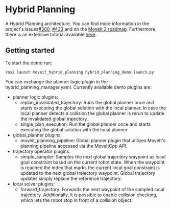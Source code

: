 # Hybrid Planning
A Hybrid Planning architecture. You can find more information in the project's issues[#300](https://github.com/moveit/moveit2/issues/300), [#433](https://github.com/moveit/moveit2/issues/433) and on the [MoveIt 2 roadmap](https://moveit.ros.org/documentation/contributing/roadmap/). Furthermore, there is an extensive tutorial available [here](https://github.com/moveit/moveit2_tutorials/pull/97).

## Getting started
To start the demo run:
```
ros2 launch moveit_hybrid_planning hybrid_planning_demo.launch.py
```
You can exchange the planner logic plugin in the hybrid_planning_manager.yaml. Currently available demo plugins are:
- planner logic plugins:
  - replan_invalidated_trajectory: Runs the global planner once and starts executing the global solution
   with the local planner. In case the local planner detects a collision the global planner is rerun to update the
   invalidated global trajectory.
  - single_plan_execution: Run the global planner once and starts executing the global solution
    with the local planner
- global_planner plugins:
  - moveit_planning_pipeline: Global planner plugin that utilizes MoveIt's planning pipeline accessed via the MoveItCpp API.
- trajectory operator plugins:
  - simple_sampler: Samples the next global trajectory waypoint as local goal constraint
   based on the current robot state. When the waypoint is reached the index that marks the current local goal constraint
   is updated to the next global trajectory waypoint. Global trajectory updates simply replace the reference trajectory.
- local solver plugins:
  - forward_trajectory: Forwards the next waypoint of the sampled local trajectory.
   Additionally, it is possible to enable collision checking, which lets the robot stop in front of a collision object.
